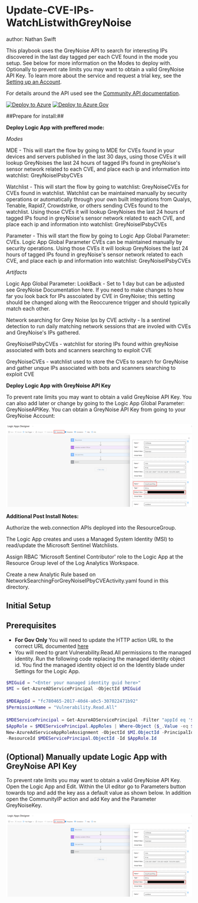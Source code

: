 # Update-CVE-IPs-WatchListwithGreyNoise

author: Nathan Swift

This playbook uses the GreyNoise API to search for interesting IPs discovered in the last day tagged per each CVE found in the mode you setup. See below for more information on the Modes to deploy with. Optionally to prevent rate limits you may want to obtain a valid GreyNoise API Key. To learn more about the service and request a trial key, see the [Setting up an Account](https://developer.greynoise.io/docs/setting-up-an-account).

For details around the API used see the [Community API documentation](https://developer.greynoise.io/reference/community-api#get_v3-community-ip).

[![Deploy to Azure](https://aka.ms/deploytoazurebutton)](https://portal.azure.com/#create/Microsoft.Template/uri/https%3A%2F%2Fraw.githubusercontent.com%2FAzure%2FAzure-Sentinel%2Fmaster%2FPlaybooks%2FUpdate-CVE-IPs-WatchListwithGreyNoise%2Fazuredeploy.json)
[![Deploy to Azure Gov](https://aka.ms/deploytoazuregovbutton)](https://portal.azure.us/#create/Microsoft.Template/uri/https%3A%2F%2Fraw.githubusercontent.com%2FAzure%2FAzure-Sentinel%2Fmaster%2FPlaybooks%2FUpdate-CVE-IPs-WatchListwithGreyNoise%2Fazuredeploy.json)

##Prepare for install:##

**Deploy Logic App with preffered mode:**

_Modes_

MDE - This will start the flow by going to MDE for CVEs found in your devices and servers published in the last 30 days, using those CVEs it will lookup GreyNoises the last 24 hours of tagged IPs found in greyNoise's sensor network related to each CVE, and place each ip and information into watchlist: GreyNoiseIPsbyCVEs

Watchlist - This will start the flow by going to watchlist: GreyNoiseCVEs for CVEs found in watchlist. Watchlist can be maintained manually by security operations or automatically through your own built integrations from Qualys, Tenable, Rapid7, Crowdstrike, or others sending CVEs found to the watchlist. Using those CVEs it will lookup GreyNoises the last 24 hours of tagged IPs found in greyNoise's sensor network related to each CVE, and place each ip and information into watchlist: GreyNoiseIPsbyCVEs

Parameter - This will start the flow by going to Logic App Global Parameter: CVEs. Logic App Global Parameter CVEs can be maintained manually by security operations. Using those CVEs it will lookup GreyNoises the last 24 hours of tagged IPs found in greyNoise's sensor network related to each CVE, and place each ip and information into watchlist: GreyNoiseIPsbyCVEs

_Artifacts_

Logic App Global Parameter: LookBack - Set to 1 day but can be adjusted see GreyNoise Documentation here. If you need to make changes to how far you look back for IPs asscoiated by CVE in GreyNoise; this setting should be changed along with the Reoccurence trigger and should typically match each other.

Network searching for Grey Noise Ips by CVE activity - Is a sentinel detection to run daily matching network sessions that are involed with CVEs and GreyNoise's IPs gathered.

GreyNoiseIPsbyCVEs - watchlist for storing IPs found within greyNoise associated with bots and scanners searching to exploit CVE

GreyNoiseCVEs - watchlist used to store the CVEs to search for GreyNoise and gather unque IPs associated with bots and scanners searching to exploit CVE

**Deploy Logic App with GreyNoise API Key**

To prevent rate limits you may want to obtain a valid GreyNoise API Key. You can also add later or change by going to the Logic App Global Parameter: GreyNoiseAPIKey. You can obtain a GreyNoise API Key from going to your GreyNoise Account:

![apikey](Images/apikey.png)

**Additional Post Install Notes:**

Authorize the web.connection APIs deployed into the ResourceGroup.

The Logic App creates and uses a Managed System Identity (MSI) to read/update the Microsoft Sentinel Watchlists.

Assign RBAC 'Microsoft Sentinel Contributor' role to the Logic App at the Resource Group level of the Log Analytics Workspace.

Create a new Analytic Rule based on NetworkSearchingForGreyNoiseIPbyCVEActivity.yaml found in this directory.

## Initial Setup

## Prerequisites

- **For Gov Only** You will need to update the HTTP action URL to the correct URL documented [here](https://docs.microsoft.com/microsoft-365/security/defender-endpoint/gov?view=o365-worldwide#api)
- You will need to grant Vulnerability.Read.All permissions to the managed identity. Run the following code replacing the managed identity object id. You find the managed identity object id on the Identity blade under Settings for the Logic App.

```powershell
$MIGuid = "<Enter your managed identity guid here>"
$MI = Get-AzureADServicePrincipal -ObjectId $MIGuid

$MDEAppId = "fc780465-2017-40d4-a0c5-307022471b92"
$PermissionName = "Vulnerability.Read.All"

$MDEServicePrincipal = Get-AzureADServicePrincipal -Filter "appId eq '$MDEAppId'"
$AppRole = $MDEServicePrincipal.AppRoles | Where-Object {$_.Value -eq $PermissionName -and $_.AllowedMemberTypes -contains "Application"}
New-AzureAdServiceAppRoleAssignment -ObjectId $MI.ObjectId -PrincipalId $MI.ObjectId `
-ResourceId $MDEServicePrincipal.ObjectId -Id $AppRole.Id
```

## (Optional) Manually update Logic App with GreyNoise API Key

To prevent rate limits you may want to obtain a valid GreyNoise API Key. Open the Logic App and Edit. Within the UI editor go to Parameters button towards top and add the key ass a default value as shown below. In addition open the CommunityIP action and add Key and the Parameter GreyNoiseKey.

![apikey](Images/apikey.png)
